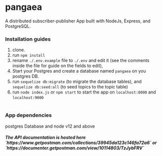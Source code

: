 # pangaea
A distributed subscriber-publisher App built with NodeJs, Express, and PostgreSQL.

<h3> Installation guides </h3>

1. clone.<br>
2. run `npm install`<br>
3. rename `./.env.example` file to `./.env` and edit it (see the comments inside the file for guide on the fields to edit), <br>
4. Start your Postgres and create a database named `pangaea` on you postgres DB.
5. run `sequelize db:migrate` (to migrate the database tables), and `sequelize db:seed:all` (to seed topics to the topic table) <br>
6. run `node index.js` or `npm start` to start the app on `localhost:8000` and `localhost:9000` <br>

# <h3> App dependencies </h3>
postgres Database and node v12 and above

<h5> The API documentation is hosted here `https://www.getpostman.com/collections/39945da123c146fa72a6` or `https://documenter.getpostman.com/view/10114803/TzJybFRV` </h5>
